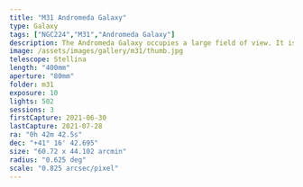 ```yaml
---
title: "M31 Andromeda Galaxy"
type: Galaxy
tags: ["NGC224","M31","Andromeda Galaxy"]
description: The Andromeda Galaxy occupies a large field of view. It is both near to the Milky Way and bright enough to see with the naked eye.
image: /assets/images/gallery/m31/thumb.jpg
telescope: Stellina
length: "400mm"
aperture: "80mm"
folder: m31
exposure: 10
lights: 502
sessions: 3
firstCapture: 2021-06-30
lastCapture: 2021-07-28
ra: "0h 42m 42.5s"
dec: "+41° 16' 42.695"
size: "60.72 x 44.102 arcmin"
radius: "0.625 deg"
scale: "0.825 arcsec/pixel"
---
```

